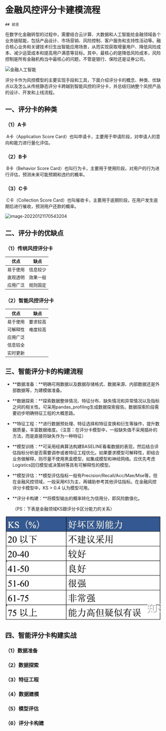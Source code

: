 # 金融风控评分卡建模流程

	## 前言

​	在数字化金融转型的过程中，需要结合云计算、大数据和人工智能给金融领域各个业务链赋能，包括产品设计、市场营销、风险控制、客户服务和支持性活动等。融合核心业务和关键技术衍生出智能应用场景，从而实现获取增量用户、降低风险成本、减少运营成本和提高用户满意等目标。其中，最核心的是降低风险成本，风险控制是所有金融机构当中最核心的问题，不管是银行、保险还是证券公司。

![金融人工智能](F:\03_github\MachineLearning\08_fintech\金融人工智能.png)

​	评分卡作为风控模型的主要实现手段和工具，下面介绍评分卡的概念、种类、优缺点以及怎么从传统静态评分卡跨越到智能风控的评分卡，并总结归纳整个风控产品的设计、开发和上线流程。

## 一、评分卡的种类

### （1）A卡

​	A卡（Application Score Card）也叫申请卡，主要用于申请阶段，对申请人的意向和能力进行量化评估。

### （2）B卡

​	B卡（Behavior Score Card）也叫行为卡，主要用于使用阶段，对用户的行为进行评估，预测未来可能预期和违约的概率。

### （3）C卡

​	C卡（Collection Score Card）也叫催收卡，主要用于逾期阶段，在用户发生逾期后进行催收，预测用户还款的概率。

![image-20220121170543204](F:\03_github\MachineLearning\08_fintech\image-20220121170543204.png)

## 二、评分卡的优缺点

### （1）传统风控评分卡

|   优点   |   缺点   |
| :------: | :------: |
| 易于使用 | 信息较少 |
| 直观透明 | 效果一般 |
| 应用广泛 | 规则固定 |

### （2）智能风控评分卡

|   优点   |   缺点   |
| :------: | :------: |
| 易于使用 | 要求较高 |
| 可解释性 | 难度较高 |
| 应用广泛 |          |
| 信息较全 |          |
| 实时更新 |          |

### 

## 三、智能评分卡的构建流程

- **数据准备：**明确可用数据以及数据存储格式、数据来源、内部数据还是外部数据等，为建模做准备。
- **数据探索：**探索数据整体情况、特征分布、缺失情况和异常情况以及指标之间的相关性。可采用pandas_profiling生成数据探索报告。数据探索阶段需要初步明确特征工程的大概思路。
- **特征工程：**进行数据预处理、特征选择和特征变换和衍生等操作，提升数据质量，丰富数据维度。（注意：在评分卡模型中，一般缺失值不采用插补的方法，而是直接将缺失作为一种特征）
- **模型训练：**可采用经典算法构建BASELINE看看数据的表现，然后结合评估指标分析是否需要调参或者特征工程优化。如果要求模型可解释性，即结合业务做解释，则尽量不使用黑盒模型，如集成模型和神经网络。应优先考虑Logistics回归模型或决策树等具有可解释性的模型。
- **模型评估：**模型评估指标一般有Precision/Recall/Acc/Mae/Mse等，但在金融风控领域，一般采用KS为主，再辅助参考其他评估指标。在金融风控评分卡模型中，KS > 0.4 认为模型可用。

- **评分卡构建：**将模型输出的概率转化为信用分，即风险数值化。

  （PS：下表是金融领域KS跟评分卡区分能力的关系）

![img](https://github.com/WengSongxiu/MachineLearning/raw/master/image/ks.png)

## 四、智能评分卡构建实战

### （1）数据准备

### （2）数据探索

### （3）特征工程

### （4）数据建模

### （5）模型评估

### （6）评分卡构建



